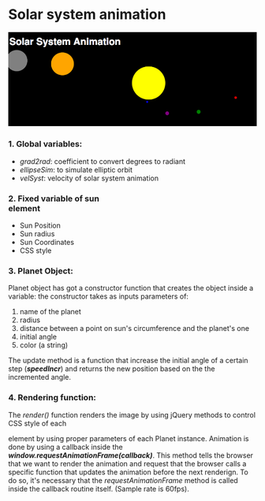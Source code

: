 # Solar system animation


![Screenshot](Image.png)

### 1. Global variables: 

* _grad2rad_: coefficient to convert degrees to radiant
* _ellipseSim_: to simulate elliptic orbit
* _velSyst_: velocity of solar system animation

### 2. Fixed variable of sun <div> element
* Sun Position
* Sun radius
* Sun Coordinates
* CSS style

### 3. Planet Object: 

Planet object has got a constructor function that creates the object inside a variable:
the constructor takes as inputs parameters of: 

1. name of the planet
2. radius
3. distance between a point on sun's circumference and the planet's one
4. initial angle
5. color (a string)

The update method is a function that increase the initial angle of a certain step (_**speedIncr**_) and returns the new position based on the the incremented angle.     

### 4. Rendering function:

The _render()_ function renders the image by using jQuery methods to control CSS style of each <div>element by using proper parameters of each Planet instance.
Animation is done by using a callback inside the _**window.requestAnimationFrame(callback)**_. This method tells the browser that we want to render the animation and request that the browser calls a specific function that updates the animation before the next renderign. 
To do so, it's necessary that the _requestAnimationFrame_ method is called inside the callback routine itself. (Sample rate is 60fps).



